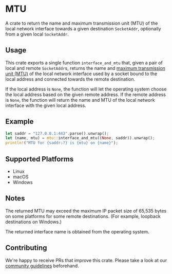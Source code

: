 # MTU

A crate to return the name and maximum transmission unit (MTU) of the local network interface towards a given destination `SocketAddr`, optionally from a given local `SocketAddr`.

## Usage

This crate exports a single function `interface_and_mtu` that, given a pair of local and remote `SocketAddr`s, returns the name and [maximum transmission unit (MTU)](https://en.wikipedia.org/wiki/Maximum_transmission_unit) of the local network interface used by a socket bound to the local address and connected towards the remote destination.

If the local address is `None`, the function will let the operating system choose the local address based on the given remote address. If the remote address is `None`, the function will return the name and MTU of the local network interface with the given local address.

## Example

```rust
let saddr = "127.0.0.1:443".parse().unwrap();
let (name, mtu) = mtu::interface_and_mtu((None, saddr)).unwrap();
println!("MTU for {saddr:?} is {mtu} on {name}");
```

## Supported Platforms

* Linux
* macOS
* Windows

## Notes

The returned MTU may exceed the maximum IP packet size of 65,535 bytes on some platforms for some remote destinations. (For example, loopback destinations on Windows.)

The returned interface name is obtained from the operating system.

## Contributing

We're happy to receive PRs that improve this crate. Please take a look at our [community guidelines](CODE_OF_CONDUCT.md) beforehand.
